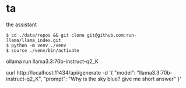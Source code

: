 # ta
the assistant 

```
$ cd ./data/repos && git clone git@github.com:run-llama/llama_index.git
$ python -m venv ./venv
$ source ./venv/bin/activate
``` 
ollama run llama3.3:70b-instruct-q2_K

curl http://localhost:11434/api/generate -d '{
  "model": "llama3.3:70b-instruct-q2_K",
  "prompt": "Why is the sky blue? give me short answer"
}'
